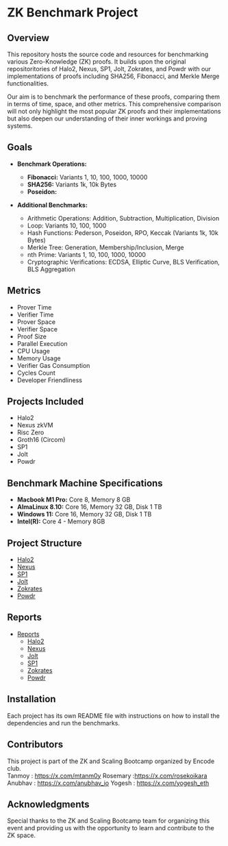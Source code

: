 # ZK Benchmark Project

## Overview

This repository hosts the source code and resources for benchmarking various Zero-Knowledge (ZK) proofs. It builds upon the original repositoritories of Halo2, Nexus, SP1, Jolt, Zokrates, and Powdr with our implementations of proofs including SHA256, Fibonacci, and Merkle Merge functionalities.

Our aim is to benchmark the performance of these proofs, comparing them in terms of time, space, and other metrics. This comprehensive comparison will not only highlight the most popular ZK proofs and their implementations but also deepen our understanding of their inner workings and proving systems.

## Goals

- **Benchmark Operations:**
  - **Fibonacci:** Variants 1, 10, 100, 1000, 10000
  - **SHA256:** Variants 1k, 10k Bytes
  - **Poseidon:** 

- **Additional Benchmarks:**
  - Arithmetic Operations: Addition, Subtraction, Multiplication, Division
  - Loop: Variants 10, 100, 1000
  - Hash Functions: Pederson, Poseidon, RPO, Keccak (Variants 1k, 10k Bytes)
  - Merkle Tree: Generation, Membership/Inclusion, Merge
  - nth Prime: Variants 1, 10, 100, 1000, 10000
  - Cryptographic Verifications: ECDSA, Elliptic Curve, BLS Verification, BLS Aggregation

## Metrics

- Prover Time
- Verifier Time
- Prover Space
- Verifier Space
- Proof Size
- Parallel Execution
- CPU Usage
- Memory Usage
- Verifier Gas Consumption
- Cycles Count
- Developer Friendliness

## Projects Included

- Halo2
- Nexus zkVM
- Risc Zero
- Groth16 (Circom)
- SP1
- Jolt
- Powdr

## Benchmark Machine Specifications

- **Macbook M1 Pro:** Core 8, Memory 8 GB
- **AlmaLinux 8.10:** Core 16, Memory 32 GB, Disk 1 TB
- **Windows 11:** Core 16, Memory 32 GB, Disk 1 TB
- **Intel(R):** Core 4 - Memory 8GB

## Project Structure

- [Halo2](./halo2/)
- [Nexus](./nexus/)
- [SP1](./sp1/)
- [Jolt](./jolt/)
- [Zokrates](./zokrates/)
- [Powdr](./powdr/)

## Reports

- [Reports](./reports/)
  - [Halo2](./reports/halo2/)
  - [Nexus](./reports/nexus/)
  - [Jolt](./reports/jolt/)
  - [SP1](./reports/sp1/)
  - [Zokrates](./reports/zokrates/)
  - [Powdr](./reports/powdr/)

## Installation

Each project has its own README file with instructions on how to install the dependencies and run the benchmarks.

## Contributors

This project is part of the ZK and Scaling Bootcamp organized by Encode club.  
Tanmoy : https://x.com/mtanm0y
Rosemary :https://x.com/rosekoikara
Anubhav : https://x.com/anubhav_io
Yogesh : https://x.com/yogesh_eth

## Acknowledgments
Special thanks to the ZK and Scaling Bootcamp team for organizing this event and providing us with the opportunity to learn and contribute to the ZK space.
